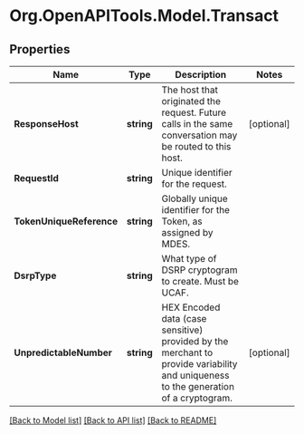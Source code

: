 # Org.OpenAPITools.Model.Transact

## Properties

Name | Type | Description | Notes
------------ | ------------- | ------------- | -------------
**ResponseHost** | **string** | The host that originated the request. Future calls in the same conversation may be routed to this host.  | [optional] 
**RequestId** | **string** | Unique identifier for the request.  | 
**TokenUniqueReference** | **string** | Globally unique identifier for the Token, as assigned by MDES.  | 
**DsrpType** | **string** | What type of DSRP cryptogram to create. Must be UCAF.  | 
**UnpredictableNumber** | **string** | HEX Encoded data (case sensitive) provided by the merchant to provide variability and uniqueness to the generation of a cryptogram.  | [optional] 

[[Back to Model list]](../README.md#documentation-for-models) [[Back to API list]](../README.md#documentation-for-api-endpoints) [[Back to README]](../README.md)

